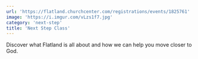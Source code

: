 ```yaml
---
url: 'https://flatland.churchcenter.com/registrations/events/1825761'
image: 'https://i.imgur.com/vLzs1f7.jpg'
category: 'next-step'
title: 'Next Step Class'
---
```


Discover what Flatland is all about and how we can help you move closer to God.
